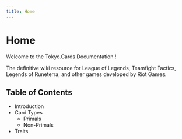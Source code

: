 ```yaml
---
title: Home
---
```


# Home 

Welcome to the Tokyo.Cards Documentation !

The definitive wiki resource for League of Legends, Teamfight Tactics, Legends of Runeterra, and other games developed by Riot Games.


## Table of Contents 

- Introduction 
- Card Types
  - Primals
  - Non-Primals
- Traits
